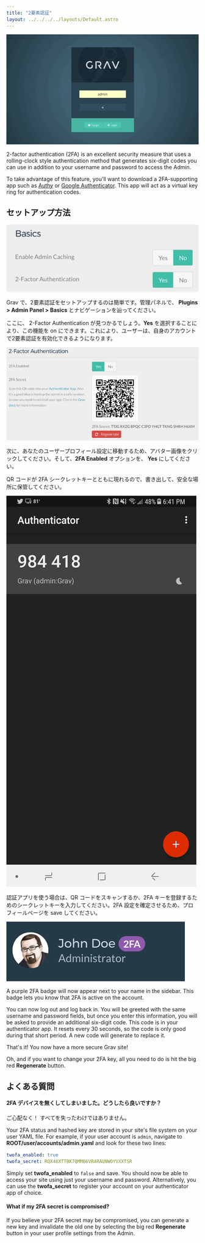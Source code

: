 ```yaml
---
title: "2要素認証"
layout: ../../../../layouts/Default.astro
---
```


![Admin Profile](auth3.gif)

2-factor authentication (2FA) is an excellent security measure that uses a rolling-clock style authentication method that generates six-digit codes you can use in addition to your username and password to access the Admin.

To take advantage of this feature, you'll want to download a 2FA-supporting app such as [Authy](https://authy.com/) or [Google Authenticator](https://play.google.com/store/apps/details?id=com.google.android.apps.authenticator2&hl=en). This app will act as a virtual key ring for authentication codes.

<h2 id="how-to-set-it-up">セットアップ方法</h2>

![](2fa_1.jpeg)

Grav で、2要素認証をセットアップするのは簡単です。管理パネルで、 **Plugins > Admin Panel > Basics** とナビゲーションを辿ってください。

ここに、 2-Factor Authentication が見つかるでしょう。**Yes** を選択することにより、この機能を on にできます。これにより、ユーザーは、自身のアカウントで2要素認証を有効化できるようになります。

![](2fa_2.jpeg)

次に、あなたのユーザープロフィール設定に移動するため、アバター画像をクリックしてください。そして、**2FA Enabled** オプションを、 **Yes** にしてください。

QR コードが 2FA シークレットキーとともに現れるので、書き出して、安全な場所に保管してください。

![](2fa_4.png)

認証アプリを使う場合は、QR コードをスキャンするか、2FA キーを登録するためのシークレットキーを入力してください。2FA 設定を確定させるため、プロフィールページを save してください。

![](2fa_5.png)

A purple 2FA badge will now appear next to your name in the sidebar. This badge lets you know that 2FA is active on the account.

You can now log out and log back in. You will be greeted with the same username and password fields, but once you enter this information, you will be asked to provide an additional six-digit code. This code is in your authenticator app. It resets every 30 seconds, so the code is only good during that short period. A new code will generate to replace it.

That's it! You now have a more secure Grav site!

Oh, and if you want to change your 2FA key, all you need to do is hit the big red **Regenerate** button.

<h2 id="frequently-asked-questions">よくある質問</h2>

<h4 id="what-happens-if-i-lose-access-to-my-2fa-device">2FA デバイスを無くしてしまいました。どうしたら良いですか？</h4>

ご心配なく！ すべてを失ったわけではありません。

Your 2FA status and hashed key are stored in your site's file system on your user YAML file. For example, if your user account is `admin`, navigate to **ROOT/user/accounts/admin.yaml** and look for these two lines:

```yaml
twofa_enabled: true
twofa_secret: RQX46XTTBK7QMMB6VR4RAUNWOYVXXTSR
```

Simply set **twofa_enabled** to `false` and save. You should now be able to access your site using just your username and password. Alternatively, you can use the **twofa_secret** to register your account on your authenticator app of choice.

#### What if my 2FA secret is compromised?

If you believe your 2FA secret may be compromised, you can generate a new key and invalidate the old one by selecting the big red **Regenerate** button in your user profile settings from the Admin.

